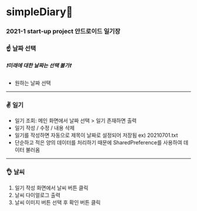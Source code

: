 # simpleDiary📒
### 2021-1 start-up project 안드로이드 일기장

### ☝ 날짜 선택
##### ❗미래에 대한 날짜는 선택 불가❗
- 원하는 날짜 선택

------

### ✌ 일기
- 일기 조회: 메인 화면에서 날짜 선택 > 일기 존재하면 출력
- 일기 작성 / 수정 / 내용 삭제
- 일기를 작성하면 자동으로 제목이 날짜로 설정되어 저장됨   ex) 20210701.txt
- 단순하고 적은 양의 데이터를 처리하기 때문에 SharedPreference를 사용하여 데이터 불러옴

------

### 👌 날씨
1. 일기 작성 화면에서 날씨 버튼 클릭
2. 날씨 다이얼로그 출력
3. 날씨 이미지 버튼 선택 후 확인 버튼 클릭

